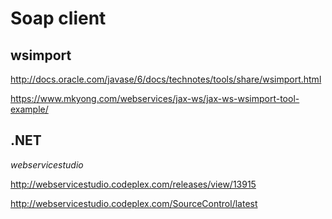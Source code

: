 # Soap client

## wsimport

http://docs.oracle.com/javase/6/docs/technotes/tools/share/wsimport.html

https://www.mkyong.com/webservices/jax-ws/jax-ws-wsimport-tool-example/

## .NET

*webservicestudio*

http://webservicestudio.codeplex.com/releases/view/13915

http://webservicestudio.codeplex.com/SourceControl/latest
